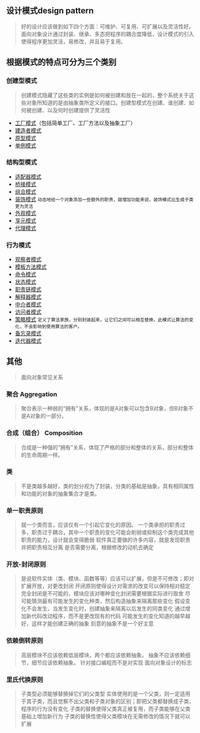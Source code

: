 ## 设计模式design pattern
>好的设计应该做到如下四个方面：可维护、可复用、可扩展以及灵活性好。面向对象设计通过封装、继承、多态把程序的耦合度降低，设计模式的引入使得程序更加灵活，易修改，并且易于复用。

## 根据模式的特点可分为三个类别

### 创建型模式
>创建模式隐藏了这些类的实例是如何被创建和放在一起的，整个系统关于这些对象所知道的是由抽象类所定义的接口。创建型模式在创建、谁创建、如何被创建、以及何时创建提供了灵活性

* [工厂模式][M01]（包括简单工厂、工厂方法以及抽象工厂）
* [建造者模式][M02]
* [原型模式][M03]
* [单例模式][M04]

### 结构型模式

* [适配器模式][M05]
* [桥接模式][M06]
* [组合模式][M07]
* [装饰模式][M08]  `动态地给一个对象添加一些额外的职责，就增加功能来说，装饰模式比生成子类更为灵活`
* [外观模式][M09]
* [享元模式][M10]
* [代理模式][M11]

### 行为模式

* [观察者模式][M12]
* [模板方法模式][M13]
* [命令模式][M14]
* [状态模式][M15]
* [职责链模式][M16]
* [解释器模式][M17]
* [中介者模式][M18]
* [访问者模式][M19]
* [策略模式][M20]  `定义了算法家族，分别封装起来，让它们之间可以相互替换，此模式让算法的变化，不会影响到使用算法的客户。`
* [备忘录模式][M21]
* [迭代器模式][M22]

## 其他
>面向对象常见关系

### 聚合 Aggregation
>聚合表示一种弱的“拥有”关系，体现的是A对象可以包含B对象，但B对象不是A对象的一部分。

### 合成（组合） Composition
>合成是一种强的“拥有”关系，体现了严格的部分和整体的关系，部分和整体的生命周期一样。

### 类
>不是类越多越好，类的划分视为了封装，分类的基础是抽象，具有相同属性和功能的对象的抽象集合才是类。

### 单一职责原则
>就一个类而言，应该仅有一个引起它变化的原因。
>一个类承担的职责过多，职责过于耦合，其中一个职责的变化可能会削弱或抑制这个类完成其他职责的能力，设计就会变得脆弱
>软件真正要做的许多内容，就是发现职责并把职责相互分离
>是否需要分离，根据修改的动机去确定

### 开放-封闭原则
>是说软件实体（类、模块、函数等等）应该可以扩展，但是不可修改；即对扩展开放，对更改封闭
>开闭原则使得设计对需求的改变可以保持相对稳定
>完全封闭是不可能的，模块应该对哪种变化封闭需要根据实际进行取舍
>尽可能猜测最有可能发生的变化种类，然后构造抽象来隔离那些变化
>假设变化不会发生，当发生变化时，创建抽象来隔离以后发生的同类变化
>通过增加新代码改动程序，而不是更改现有的代码
>可能发生的变化知道的越早越好，这样才能创建正确的抽象
>刻意的抽象不是一个好主意

### 依赖倒转原则
>高层模块不应该依赖低层模块，两个都应该依赖抽象。
>抽象不应该依赖细节，细节应该依赖抽象。
>针对接口编程而不是对实现
>面向对象设计的标志

### 里氏代换原则
>子类型必须能够替换掉它们的父类型
>实体使用的是一个父类，则一定适用于其子类，而且觉察不出父类和子类对象的区别；即把父类都替换成子类，程序的行为没有变化
>子类的替换使得父类真正被复用，而子类能够在父类基础上增加新行为
>子类的替换性使得父类模块在无需修改的情况下就可以扩展


[M01]:establish_pattern/dp_factory/
[M02]:establish_pattern/dp_builder/
[M03]:establish_pattern/dp_prototype/
[M04]:establish_pattern/dp_singleton/

[M05]:structure_pattern/dp_adapter/
[M06]:structure_pattern/dp_bridge/
[M07]:structure_pattern/dp_composite/
[M08]:structure_pattern/dp_decorator/
[M09]:structure_pattern/dp_facade/
[M10]:structure_pattern/dp_flyweight/
[M11]:structure_pattern/dp_proxy/

[M12]:behavior_pattern/dp_observer/
[M13]:behavior_pattern/dp_templateMethod/
[M14]:behavior_pattern/dp_command/
[M15]:behavior_pattern/dp_state/
[M16]:behavior_pattern/dp_responsibility/
[M17]:behavior_pattern/dp_interpreter/
[M18]:behavior_pattern/dp_mediator/
[M19]:behavior_pattern/dp_visitor/
[M20]:behavior_pattern/dp_strategy/
[M21]:behavior_pattern/dp_memento/
[M22]:behavior_pattern/dp_iterator/
